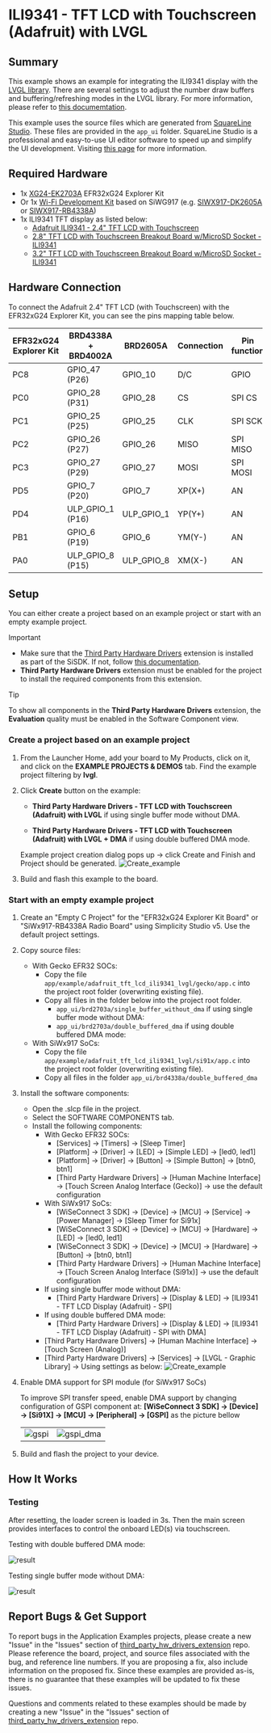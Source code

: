 # ILI9341 - TFT LCD with Touchscreen (Adafruit) with LVGL #

## Summary ##

This example shows an example for integrating the ILI9341 display with the [LVGL library](https://lvgl.io/).
There are several settings to adjust the number draw buffers and buffering/refreshing modes in the LVGL library. For more information, please refer to [this documemtation](https://docs.lvgl.io/8.3/porting/display.html#buffering-modes).

This example uses the source files which are generated from [SquareLine Studio](https://squareline.io/). These files are provided in the `app_ui` folder. SquareLine Studio is a professional and easy-to-use UI editor software to speed up and simplify the UI development. Visiting [this page](https://squareline.io/) for more information.

## Required Hardware ##

- 1x [XG24-EK2703A](https://www.silabs.com/development-tools/wireless/efr32xg24-explorer-kit) EFR32xG24 Explorer Kit
- Or 1x [Wi-Fi Development Kit](https://www.silabs.com/development-tools/wireless/wi-fi) based on SiWG917 (e.g. [SIWX917-DK2605A](https://www.silabs.com/development-tools/wireless/wi-fi/siwx917-dk2605a-wifi-6-bluetooth-le-soc-dev-kit) or [SIWX917-RB4338A](https://www.silabs.com/development-tools/wireless/wi-fi/siwx917-rb4338a-wifi-6-bluetooth-le-soc-radio-board))
- 1x ILI9341 TFT display as listed below:
  - [Adafruit ILI9341 - 2.4" TFT LCD with Touchscreen](https://www.adafruit.com/product/2478)
  - [2.8" TFT LCD with Touchscreen Breakout Board w/MicroSD Socket - ILI9341](https://www.adafruit.com/product/1770)
  - [3.2" TFT LCD with Touchscreen Breakout Board w/MicroSD Socket - ILI9341](https://www.adafruit.com/product/1743)

## Hardware Connection ##

To connect the Adafruit 2.4" TFT LCD (with Touchscreen) with the EFR32xG24 Explorer Kit, you can see the pins mapping table below.

| EFR32xG24 Explorer Kit | BRD4338A + BRD4002A | BRD2605A    | Connection | Pin function |
| --- | --- | --- | --- | --- |
| PC8 | GPIO_47 (P26) | GPIO_10 | D/C | GPIO |
| PC0 | GPIO_28 (P31) | GPIO_28 | CS | SPI CS |
| PC1 | GPIO_25 (P25) | GPIO_25 | CLK | SPI SCK |
| PC2 | GPIO_26 (P27) | GPIO_26 | MISO | SPI MISO |
| PC3 | GPIO_27 (P29) | GPIO_27 | MOSI | SPI MOSI |
| PD5 | GPIO_7 (P20) | GPIO_7 | XP(X+) | AN |
| PD4 | ULP_GPIO_1 (P16) | ULP_GPIO_1 | YP(Y+) | AN |
| PB1 | GPIO_6 (P19) | GPIO_6 | YM(Y-) | AN |
| PA0 | ULP_GPIO_8 (P15) | ULP_GPIO_8 | XM(X-) | AN |

## Setup ##

You can either create a project based on an example project or start with an empty example project.

> [!IMPORTANT]
> - Make sure that the [Third Party Hardware Drivers](https://github.com/SiliconLabsSoftware/third_party_hw_drivers_extension) extension is installed as part of the SiSDK. If not, follow [this documentation](https://github.com/SiliconLabsSoftware/third_party_hw_drivers_extension/blob/master/README.md#how-to-add-to-simplicity-studio-ide).
> - **Third Party Hardware Drivers** extension must be enabled for the project to install the required components from this extension.

> [!TIP]
> To show all components in the **Third Party Hardware Drivers** extension, the **Evaluation** quality must be enabled in the Software Component view.

### Create a project based on an example project ###

1. From the Launcher Home, add your board to My Products, click on it, and click on the **EXAMPLE PROJECTS & DEMOS** tab. Find the example project filtering by **lvgl**.

2. Click **Create** button on the example:

    - **Third Party Hardware Drivers - TFT LCD with Touchscreen (Adafruit) with LVGL** if using single buffer mode without DMA.

    - **Third Party Hardware Drivers - TFT LCD with Touchscreen (Adafruit) with LVGL + DMA** if using double buffered DMA mode.

    Example project creation dialog pops up -> click Create and Finish and Project should be generated.
    ![Create_example](image/create_example.png)

3. Build and flash this example to the board.

### Start with an empty example project ###

1. Create an "Empty C Project" for the "EFR32xG24 Explorer Kit Board" or "SiWx917-RB4338A Radio Board" using Simplicity Studio v5. Use the default project settings.

2. Copy source files:
    - With Gecko EFR32 SOCs:
      - Copy the file  `app/example/adafruit_tft_lcd_ili9341_lvgl/gecko/app.c` into the project root folder (overwriting existing file).
      - Copy all files in the folder below into the project root folder.
         - `app_ui/brd2703a/single_buffer_without_dma` if using single buffer mode without DMA:
         - `app_ui/brd2703a/double_buffered_dma` if using double buffered DMA mode:
    - With SiWx917 SoCs:
      - Copy the file  `app/example/adafruit_tft_lcd_ili9341_lvgl/si91x/app.c` into the project root folder (overwriting existing file).
      - Copy all files in the folder `app_ui/brd4338a/double_buffered_dma`

3. Install the software components:

   - Open the .slcp file in the project.
   - Select the SOFTWARE COMPONENTS tab.
   - Install the following components:
      - With Gecko EFR32 SOCs:
         - [Services] → [Timers] → [Sleep Timer]
         - [Platform] → [Driver] → [LED] → [Simple LED] → [led0, led1]
         - [Platform] → [Driver] → [Button] → [Simple Button] → [btn0, btn1]
         - [Third Party Hardware Drivers] → [Human Machine Interface] → [Touch Screen Analog Interface (Gecko)] → use the default configuration
      - With SiWx917 SoCs:
         - [WiSeConnect 3 SDK] → [Device] → [MCU] → [Service] → [Power Manager] → [Sleep Timer for Si91x]
         - [WiSeConnect 3 SDK] → [Device] → [MCU] → [Hardware] → [LED] → [led0, led1]
         - [WiSeConnect 3 SDK] → [Device] → [MCU] → [Hardware] → [Button] → [btn0, btn1]
         - [Third Party Hardware Drivers] → [Human Machine Interface] → [Touch Screen Analog Interface (Si91x)] → use the default configuration
      - If using single buffer mode without DMA:
        - [Third Party Hardware Drivers] → [Display & LED] → [ILI9341 - TFT LCD Display (Adafruit) - SPI]
      - If using double buffered DMA mode:
        - [Third Party Hardware Drivers] → [Display & LED] → [ILI9341 - TFT LCD Display (Adafruit) - SPI with DMA]
      - [Third Party Hardware Drivers] → [Human Machine Interface] → [Touch Screen (Analog)]
      - [Third Party Hardware Drivers] → [Services] → [LVGL - Graphic Library] → Using settings as below:
      ![Create_example](image/double_buffered_lvgl_settings.png)

4. Enable DMA support for SPI module (for SiWx917 SoCs)

   To improve SPI transfer speed, enable DMA support by changing configuration of GSPI component at: **[WiSeConnect 3 SDK] → [Device] → [Si91X] → [MCU] → [Peripheral] → [GSPI]** as the picture bellow

   | | |
   | - | - |
   | ![gspi](image/gspi.png) | ![gspi_dma](image/gspi_dma.png) |

5. Build and flash the project to your device.

## How It Works ##

### Testing ###

After resetting, the loader screen is loaded in 3s. Then the main screen provides interfaces to control the onboard LED(s) via touchscreen.

Testing with double buffered DMA mode:

![result](image/double_buffer_lvgl.gif)

Testing single buffer mode without DMA:

![result](image/single_buffer_lvgl.gif)

## Report Bugs & Get Support ##

To report bugs in the Application Examples projects, please create a new "Issue" in the "Issues" section of [third_party_hw_drivers_extension](https://github.com/SiliconLabsSoftware/third_party_hw_drivers_extension) repo. Please reference the board, project, and source files associated with the bug, and reference line numbers. If you are proposing a fix, also include information on the proposed fix. Since these examples are provided as-is, there is no guarantee that these examples will be updated to fix these issues.

Questions and comments related to these examples should be made by creating a new "Issue" in the "Issues" section of [third_party_hw_drivers_extension](https://github.com/SiliconLabsSoftware/third_party_hw_drivers_extension) repo.
